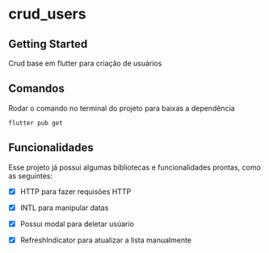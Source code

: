 # crud_users

## Getting Started

Crud base em flutter para criação de usuários


## Comandos
Rodar o comando no terminal do projeto para baixas a dependência 

```
flutter pub get 
```

## Funcionalidades
Esse projeto já possui algumas bibliotecas e funcionalidades prontas, como as seguintes:
* [x] HTTP para fazer requisões HTTP
* [x] INTL para manipular datas
* [x] Possui modal para deletar usúario
* [x] RefreshIndicator para atualizar a lista manualmente


